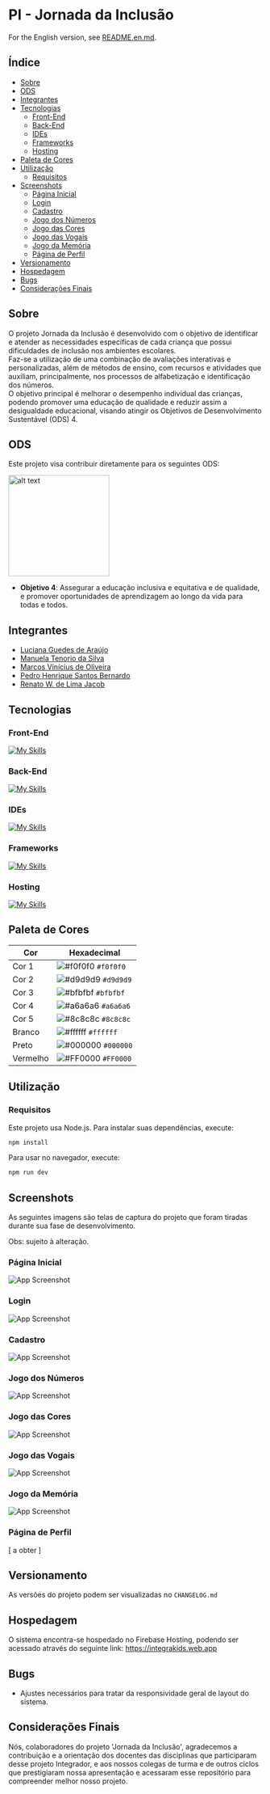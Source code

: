 # PI - Jornada da Inclusão

For the English version, see [README.en.md](README.en.md).

## Índice

- [Sobre](#sobre)
- [ODS](#ods)
- [Integrantes](#integrantes)
- [Tecnologias](#tecnologias)
  - [Front-End](#front-end)
  - [Back-End](#back-end)
  - [IDEs](#ides)
  - [Frameworks](#frameworks)
  - [Hosting](#hosting)
- [Paleta de Cores](#paleta-de-cores)
- [Utilização](#utilização)
  - [Requisitos](#requisitos)
- [Screenshots](#screenshots)
  - [Página Inicial](#página-inicial)
  - [Login](#login)
  - [Cadastro](#cadastro)
  - [Jogo dos Números](#jogo-dos-números)
  - [Jogo das Cores](#jogo-das-cores)
  - [Jogo das Vogais](#jogo-das-vogais)
  - [Jogo da Memória](#jogo-da-memória)
  - [Página de Perfil](#página-de-perfil)
- [Versionamento](#versionamento)
- [Hospedagem](#hospedagem)
- [Bugs](#bugs)
- [Considerações Finais](#considerações-finais)

## Sobre

O projeto Jornada da Inclusão é desenvolvido com o objetivo de identificar e atender as necessidades específicas de cada criança que possui dificuldades de inclusão nos ambientes escolares.  
Faz-se a utilização de uma combinação de avaliações interativas e personalizadas, além de métodos de ensino, com recursos e atividades que auxiliam, principalmente, nos processos de alfabetização e identificação dos números.  
O objetivo principal é melhorar o desempenho individual das crianças, podendo promover uma educação de qualidade e reduzir assim a desigualdade educacional, visando atingir os Objetivos de Desenvolvimento Sustentável (ODS) 4.

## ODS

Este projeto visa contribuir diretamente para os seguintes ODS:

<a href="https://brasil.un.org/pt-br/sdgs/4" target="_blank">
    <img src="https://brasil.un.org/profiles/undg_country/themes/custom/undg/images/SDGs/pt-br/SDG-4.svg" alt="alt text" width="200" style="margin-right: 10px;">
</a>

- **Objetivo 4**: Assegurar a educação inclusiva e equitativa e de qualidade, e promover oportunidades de aprendizagem ao longo da vida para todas e todos.

## Integrantes

- [Luciana Guedes de Araújo](https://github.com/Luciana-Guedes-de-Araujo) 
- [Manuela Tenorio da Silva](https://github.com/ManuelaTenorio)
- [Marcos Vinícius de Oliveira](https://github.com/ViniMarkos283)
- [Pedro Henrique Santos Bernardo](https://github.com/Pedro-HSB)
- [Renato W. de Lima Jacob](https://github.com/renatowljacob)

## Tecnologias

### Front-End

[![My Skills](https://skillicons.dev/icons?i=html,css,js,ts,react,vite&perline=3)](https://skillicons.dev)

### Back-End

[![My Skills](https://skillicons.dev/icons?i=java,spring,postgresql&perline=3)](https://skillicons.dev)

### IDEs

[![My Skills](https://skillicons.dev/icons?i=vscode,neovim,idea&perline=3)](https://skillicons.dev) 

### Frameworks

[![My Skills](https://skillicons.dev/icons?i=spring&perline=3)](https://skillicons.dev)

### Hosting

[![My Skills](https://skillicons.dev/icons?i=firebase&perline=3)](https://skillicons.dev)

## Paleta de Cores

| Cor        | Hexadecimal                                                |
|------------|------------------------------------------------------------|
| Cor 1     | ![#f0f0f0](https://via.placeholder.com/10/f0f0f0?text=+) `#f0f0f0` |
| Cor 2     | ![#d9d9d9](https://via.placeholder.com/10/d9d9d9?text=+) `#d9d9d9` |
| Cor 3     | ![#bfbfbf](https://via.placeholder.com/10/bfbfbf?text=+) `#bfbfbf` |
| Cor 4     | ![#a6a6a6](https://via.placeholder.com/10/a6a6a6?text=+) `#a6a6a6` |
| Cor 5     | ![#8c8c8c](https://via.placeholder.com/10/8c8c8c?text=+) `#8c8c8c` |
| Branco     | ![#ffffff](https://via.placeholder.com/10/ffffff?text=+) `#ffffff` |
| Preto      | ![#000000](https://via.placeholder.com/10/000000?text=+) `#000000` |
| Vermelho   | ![#FF0000](https://via.placeholder.com/10/FF0000?text=+) `#FF0000` |

## Utilização

### Requisitos

Este projeto usa Node.js. Para instalar suas dependências, execute:

```bash
npm install
```

Para usar no navegador, execute:

```bash
npm run dev
```

## Screenshots

As seguintes imagens são telas de captura do projeto que foram tiradas durante sua fase de desenvolvimento.

Obs: sujeito à alteração.

### Página Inicial

![App Screenshot](https://github.com/ManuelaTenorio/Jornada-da-inclusao/blob/main/screenshots/home.png)

### Login

![App Screenshot](https://github.com/ManuelaTenorio/Jornada-da-inclusao/blob/main/screenshots/login.png)

### Cadastro

![App Screenshot](https://github.com/ManuelaTenorio/Jornada-da-inclusao/blob/main/screenshots/cadastro.png)

### Jogo dos Números

![App Screenshot](https://github.com/ManuelaTenorio/Jornada-da-inclusao/blob/main/screenshots/numeros.png)

### Jogo das Cores

![App Screenshot](https://github.com/ManuelaTenorio/Jornada-da-inclusao/blob/main/screenshots/cores.png)

### Jogo das Vogais

![App Screenshot](https://github.com/ManuelaTenorio/Jornada-da-inclusao/blob/main/screenshots/vogais.png)

### Jogo da Memória

![App Screenshot](https://github.com/ManuelaTenorio/Jornada-da-inclusao/blob/main/screenshots/memoria.jpeg)

### Página de Perfil

[ a obter ]

## Versionamento

As versões do projeto podem ser visualizadas no `CHANGELOG.md`

## Hospedagem

O sistema encontra-se hospedado no Firebase Hosting, podendo ser acessado através do seguinte link:
https://integrakids.web.app

## Bugs

- Ajustes necessários para tratar da responsividade geral de layout do sistema.

## Considerações Finais

Nós, colaboradores do projeto 'Jornada da Inclusão', agradecemos a contribuição e a orientação dos docentes das disciplinas que participaram desse projeto Integrador, e aos nossos colegas de turma e de outros ciclos que prestigiaram nossa apresentação e acessaram esse repositório para compreender melhor nosso projeto.
